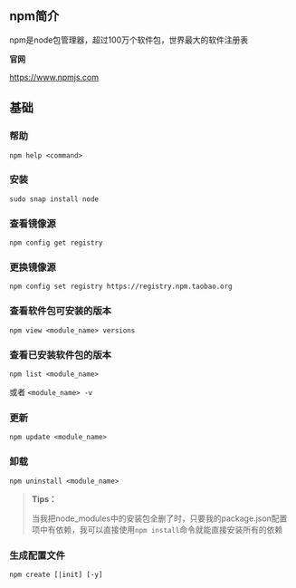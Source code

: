 ## npm简介

npm是node包管理器，超过100万个软件包，世界最大的软件注册表

**官网**

https://www.npmjs.com



## 基础

### 帮助

`npm help <command>`

### 安装

`sudo snap install node`

### 查看镜像源

`npm config get registry`

### 更换镜像源

`npm config set registry https://registry.npm.taobao.org`

### 查看软件包可安装的版本

`npm view <module_name> versions`

### 查看已安装软件包的版本

`npm list <module_name>`

或者 `<module_name> -v`

### 更新

`npm update <module_name>`

### 卸载

`npm uninstall <module_name>`



> **Tips：**
>
> 当我把node_modules中的安装包全删了时，只要我的package.json配置项中有依赖，我可以直接使用`npm install`命令就能直接安装所有的依赖



### 生成配置文件

`npm create [|init] [-y]`